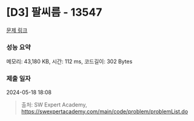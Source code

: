 # [D3] 팔씨름 - 13547 

[문제 링크](https://swexpertacademy.com/main/code/problem/problemDetail.do?contestProbId=AX6PP9G6p1sDFAS9) 

### 성능 요약

메모리: 43,180 KB, 시간: 112 ms, 코드길이: 302 Bytes

### 제출 일자

2024-05-18 18:08



> 출처: SW Expert Academy, https://swexpertacademy.com/main/code/problem/problemList.do